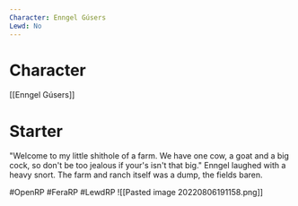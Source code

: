 ```yaml
---
Character: Enngel Gúsers
Lewd: No
---
```

# Character
[[Enngel Gúsers]]

# Starter
"Welcome to my little shithole of a farm. We have one cow, a goat and a big cock, so don't be too jealous if your's isn't that big."  Enngel laughed with a heavy snort. The farm and ranch itself was a dump, the fields baren.

#OpenRP #FeraRP #LewdRP 
![[Pasted image 20220806191158.png]]